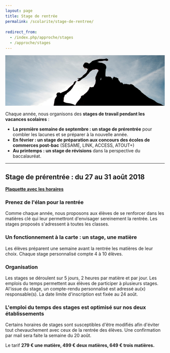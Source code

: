 ```yaml
---
layout: page
title: Stage de rentrée
permalink: /scolarite/stage-de-rentree/

redirect_from:
  - /index.php/approche/stages
  - /approche/stages
---
```


![Coaching - Ecole Saint-John Perse](/images/coaching.jpg)

Chaque année, nous organisons des **stages de travail pendant les vacances scolaires** :

- **La première semaine de septembre : un stage de prérentrée** pour combler les lacunes et se préparer à la nouvelle année.
- **En février : un stage de préparation aux concours des écoles de commerces post-bac** (SESAME, LINK, ACCESS, ATOUT+)
- **Au printemps : un stage de révisions** dans la perspective du baccalauréat.

-----

## Stage de prérentrée : du 27 au 31 août 2018 

**[Plaquette avec les horaires](/images/stage_pre-rentree_18-19.pdf)**

### Prenez de l'élan pour la rentrée

Comme chaque année, nous proposons aux élèves de se renforcer dans les matières clé qui leur permettront d'envisager sereinement la rentrée.
Les stages proposés s'adressent à toutes les classes.

### Un fonctionnement à la carte : un stage, une matière

Les élèves préparent une semaine avant la rentrée les matières de leur choix. Chaque stage personnalisé compte 4 à 10 élèves.

### Organisation

Les stages se déroulent sur 5 jours, 2 heures par matière et par jour. Les emplois du temps permettent aux élèves de participer à plusieurs stages. Al'issue du stage, un compte-rendu personnalisé est adressé au(x) responsable(s). La date limite d'inscription est fixée au 24 août.

### L'emploi du temps des stages est optimisé sur nos deux établissements

Certains horaires de stages sont susceptibles d'être modifiés afin d'éviter tout chevauchement avec ceux de la rentrée des élèves. Une confirmation par mail sera faite la semaine du 20 août.

Le tarif  **279 € une matière, 499 € deux matières, 649 € trois matières.**
